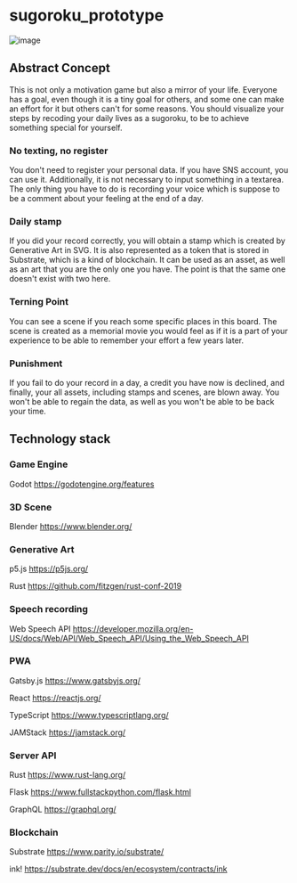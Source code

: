# sugoroku_prototype

![image](https://user-images.githubusercontent.com/24355719/70390225-6c78b080-1a0c-11ea-81ae-07644b4b716c.png)

## Abstract Concept

This is not only a motivation game but also a mirror of your life. Everyone has a goal, even though it is a tiny goal for others, and some one can make an effort for it but others can't for some reasons.
You should visualize your steps by recoding your daily lives as a sugoroku, to be to achieve something special for yourself.

### No texting, no register

You don't need to register your personal data. If you have SNS account, you can use it.
Additionally, it is not necessary to input something in a textarea. The only thing you have to do is recording your voice which is suppose to be a comment about your feeling at the end of a day.

### Daily stamp

If you did your record correctly, you will obtain a stamp which is created by Generative Art in SVG. It is also represented as a token that is stored in Substrate, which is a kind of blockchain. It can be used as an asset, as well as an art that you are the only one you have. The point is that the same one doesn't exist with two here.

### Terning Point

You can see a scene if you reach some specific places in this board. The scene is created as a memorial movie you would feel as if it is a part of your experience to be able to remember your effort a few years later.

### Punishment

If you fail to do your record in a day, a credit you have now is declined, and finally, your all assets, including stamps and scenes, are blown away. You won't be able to regain the data, as well as you won't be able to be back your time.

## Technology stack

### Game Engine

Godot
https://godotengine.org/features


### 3D Scene

Blender
https://www.blender.org/

### Generative Art

p5.js
https://p5js.org/

Rust
https://github.com/fitzgen/rust-conf-2019

### Speech recording

Web Speech API
https://developer.mozilla.org/en-US/docs/Web/API/Web_Speech_API/Using_the_Web_Speech_API

### PWA

Gatsby.js
https://www.gatsbyjs.org/

React
https://reactjs.org/

TypeScript
https://www.typescriptlang.org/

JAMStack
https://jamstack.org/

### Server API

Rust
https://www.rust-lang.org/

Flask
https://www.fullstackpython.com/flask.html

GraphQL
https://graphql.org/


### Blockchain

Substrate
https://www.parity.io/substrate/

ink!
https://substrate.dev/docs/en/ecosystem/contracts/ink

